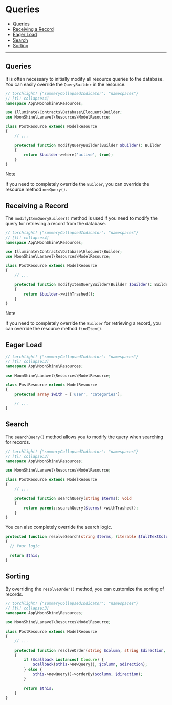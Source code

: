 # Queries

- [Queries](#query)
- [Receiving a Record](#receiving-a-record)
- [Eager Load](#eager-load)
- [Search](#search)
- [Sorting](#sorting)

---

<a name="query"></a>
## Queries

It is often necessary to initially modify all resource queries to the database.
You can easily override the `QueryBuilder` in the resource.

```php
// torchlight! {"summaryCollapsedIndicator": "namespaces"}
// [tl! collapse:4]
namespace App\MoonShine\Resources;

use Illuminate\Contracts\Database\Eloquent\Builder;
use MoonShine\Laravel\Resources\ModelResource;

class PostResource extends ModelResource
{
    // ...

    protected function modifyQueryBuilder(Builder $builder): Builder
    {
        return $builder->where('active', true);
    }
}
```

> [!NOTE]
> If you need to completely override the `Builder`, you can override the resource method `newQuery()`.

<a name="receiving-a-record"></a>
## Receiving a Record

The `modifyItemQueryBuilder()` method is used if you need to modify the query for retrieving a record from the database.

```php
// torchlight! {"summaryCollapsedIndicator": "namespaces"}
// [tl! collapse:4]
namespace App\MoonShine\Resources;

use Illuminate\Contracts\Database\Eloquent\Builder;
use MoonShine\Laravel\Resources\ModelResource;

class PostResource extends ModelResource
{
    // ...

    protected function modifyItemQueryBuilder(Builder $builder): Builder
    {
        return $builder->withTrashed();
    }
}
```

> [!NOTE]
> If you need to completely override the `Builder` for retrieving a record, you can override the resource method `findItem()`.

<a name="eager-load"></a>
## Eager Load

```php
// torchlight! {"summaryCollapsedIndicator": "namespaces"}
// [tl! collapse:3]
namespace App\MoonShine\Resources;

use MoonShine\Laravel\Resources\ModelResource;

class PostResource extends ModelResource
{
    protected array $with = ['user', 'categories'];

    // ...
}
```

<a name="search"></a>
## Search

The `searchQuery()` method allows you to modify the query when searching for records.

```php
// torchlight! {"summaryCollapsedIndicator": "namespaces"}
// [tl! collapse:3]
namespace App\MoonShine\Resources;

use MoonShine\Laravel\Resources\ModelResource;

class PostResource extends ModelResource
{
    // ...

    protected function searchQuery(string $terms): void
    {
        return parent::searchQuery($terms)->withTrashed();
    }
}
```

You can also completely override the search logic.

```php
protected function resolveSearch(string $terms, ?iterable $fullTextColumns = null): static
{
  // Your logic

  return $this;
}
```

<a name="sorting"></a>
## Sorting

By overriding the `resolveOrder()` method, you can customize the sorting of records.

```php
// torchlight! {"summaryCollapsedIndicator": "namespaces"}
// [tl! collapse:3]
namespace App\MoonShine\Resources;

use MoonShine\Laravel\Resources\ModelResource;

class PostResource extends ModelResource
{
    // ...

    protected function resolveOrder(string $column, string $direction, ?Closure $callback): static
    {
        if ($callback instanceof Closure) {
            $callback($this->newQuery(), $column, $direction);
        } else {
            $this->newQuery()->orderBy($column, $direction);
        }

        return $this;
    }
}
```
